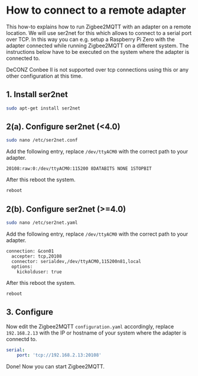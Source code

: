 # How to connect to a remote adapter
This how-to explains how to run Zigbee2MQTT with an adapter on a remote location.
We will use ser2net for this which allows to connect to a serial port over TCP.
In this way you can e.g. setup a Raspberry Pi Zero with the adapter connected while running Zigbee2MQTT on a different system. The instructions below have to be executed on the system where the adapter is connected to.

DeCONZ Conbee II is not supported over tcp connections using this or any other configuration at this time. 

## 1. Install ser2net
```bash
sudo apt-get install ser2net
```

## 2(a). Configure ser2net (<4.0)
```bash
sudo nano /etc/ser2net.conf
```

Add the following entry, replace `/dev/ttyACM0` with the correct path to your adapter.

```
20108:raw:0:/dev/ttyACM0:115200 8DATABITS NONE 1STOPBIT
```

After this reboot the system.
```bash
reboot
```

## 2(b). Configure ser2net (>=4.0)
```bash
sudo nano /etc/ser2net.yaml
```

Add the following entry, replace `/dev/ttyACM0` with the correct path to your adapter.

```
connection: &con01
  accepter: tcp,20108
  connector: serialdev,/dev/ttyACM0,115200n81,local
  options:
    kickolduser: true
```

After this reboot the system.
```bash
reboot
```


## 3. Configure
Now edit the Zigbee2MQTT `configuration.yaml` accordingly, replace `192.168.2.13` with the IP or hostname of your system where the adapter is connectd to.

```yaml
serial:
    port: 'tcp://192.168.2.13:20108'
```

Done! Now you can start Zigbee2MQTT.
